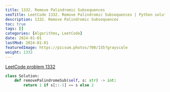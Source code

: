 ```yaml
---
title: 1332. Remove Palindromic Subsequences
seoTitle: LeetCode 1332. Remove Palindromic Subsequences | Python solution and explanation
description: 1332. Remove Palindromic Subsequences
toc: true
tags: []
categories: [Algorithms, LeetCode]
date: 2024-01-01
lastMod: 2024-01-01
featuredImage: https://picsum.photos/700/155?grayscale
weight: 1332
---
```


[LeetCode problem 1332](https://leetcode.com/problems/remove-palindromic-subsequences/)

```python
class Solution:
    def removePalindromeSub(self, s: str) -> int:
        return 1 if s[::-1] == s else 2

```
